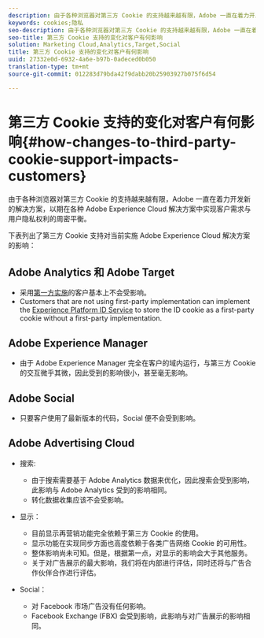 ```yaml
---
description: 由于各种浏览器对第三方 Cookie 的支持越来越有限，Adobe 一直在着力开发新的解决方案，以期在各种 Adobe Experience Cloud 解决方案中实现客户需求与用户隐私权利的周密平衡。
keywords: cookies;隐私
seo-description: 由于各种浏览器对第三方 Cookie 的支持越来越有限，Adobe 一直在着力开发新的解决方案，以期在各种 Adobe Experience Cloud 解决方案中实现客户需求与用户隐私权利的周密平衡。
seo-title: 第三方 Cookie 支持的变化对客户有何影响
solution: Marketing Cloud,Analytics,Target,Social
title: 第三方 Cookie 支持的变化对客户有何影响
uuid: 27332e0d-6932-4a6e-b97b-0adeced0b050
translation-type: tm+mt
source-git-commit: 012283d79bda42f9dabb20b25903927b075f6d54

---
```



# 第三方 Cookie 支持的变化对客户有何影响{#how-changes-to-third-party-cookie-support-impacts-customers}

由于各种浏览器对第三方 Cookie 的支持越来越有限，Adobe 一直在着力开发新的解决方案，以期在各种 Adobe Experience Cloud 解决方案中实现客户需求与用户隐私权利的周密平衡。

下表列出了第三方 Cookie 支持对当前实施 Adobe Experience Cloud 解决方案的影响：

## Adobe Analytics 和 Adobe Target

* 采用[第一方实施](/help/interface/cookies/cookies-first-party.md)的客户基本上不会受影响。
* Customers that are not using first-party implementation can implement the [Experience Platform ID Service](https://docs.adobe.com/content/help/en/id-service/using/implementation-guides/implementation-guides.html) to store the ID cookie as a first-party cookie without a first-party implementation.

## Adobe Experience Manager

* 由于 Adobe Experience Manager 完全在客户的域内运行，与第三方 Cookie 的交互微乎其微，因此受到的影响很小，甚至毫无影响。

## Adobe Social

* 只要客户使用了最新版本的代码，Social 便不会受到影响。

## Adobe Advertising Cloud

* 搜索:

   * 由于搜索需要基于 Adobe Analytics 数据来优化，因此搜索会受到影响，此影响与 Adobe Analytics 受到的影响相同。
   * 转化数据收集应该不会受影响。

* 显示：

   * 目前显示再营销功能完全依赖于第三方 Cookie 的使用。
   * 显示功能在实现同步方面也高度依赖于各类广告网络 Cookie 的可用性。
   * 整体影响尚未可知。但是，根据第一点，对显示的影响会大于其他服务。
   * 关于对广告展示的最大影响，我们将在内部进行评估，同时还将与广告合作伙伴合作进行评估。

* Social：

   * 对 Facebook 市场广告没有任何影响。
   * Facebook Exchange (FBX) 会受到影响，此影响与对广告展示的影响相同。


